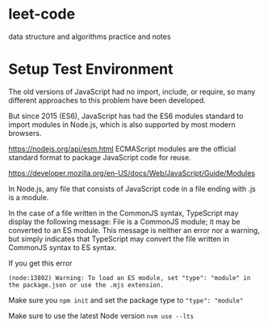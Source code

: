 # leet-code

data structure and algorithms practice and notes

# Setup Test Environment

The old versions of JavaScript had no import, include, or require, so many different approaches to this problem have been developed.

But since 2015 (ES6), JavaScript has had the ES6 modules standard to import modules in Node.js, which is also supported by most modern browsers.

https://nodejs.org/api/esm.html
ECMAScript modules are the official standard format to package JavaScript code for reuse. 

https://developer.mozilla.org/en-US/docs/Web/JavaScript/Guide/Modules

In Node.js, any file that consists of JavaScript code in a file ending with .js is a module.

In the case of a file written in the CommonJS syntax, TypeScript may display the following message:
File is a CommonJS module; it may be converted to an ES module.
This message is neither an error nor a warning, but simply indicates that TypeScript may convert the file written in CommonJS syntax to ES syntax.

If you get this error

```
(node:13802) Warning: To load an ES module, set "type": "module" in the package.json or use the .mjs extension.
```

Make sure you `npm init` and set the package type to `"type": "module"`

Make sure to use the latest Node version `nvm use --lts`
